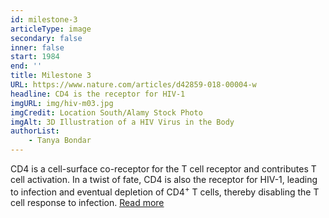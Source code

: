 ```yaml
---
id: milestone-3
articleType: image
secondary: false
inner: false
start: 1984
end: ''
title: Milestone 3
URL: https://www.nature.com/articles/d42859-018-00004-w
headline: CD4 is the receptor for HIV-1
imgURL: img/hiv-m03.jpg
imgCredit: Location South/Alamy Stock Photo
imgAlt: 3D Illustration of a HIV Virus in the Body
authorList:
    - Tanya Bondar
---
```

CD4 is a cell-surface co-receptor for the T cell receptor and contributes T cell activation. In a twist of fate, CD4 is also the receptor for HIV-1, leading to infection and eventual depletion of CD4<sup>+</sup> T cells, thereby disabling the T cell response to infection. <a href="https://www.nature.com/articles/d42859-018-00004-w">Read more</a>